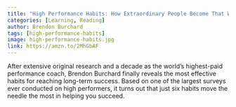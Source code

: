 ```yaml
---
title: "High Performance Habits: How Extraordinary People Become That Way"
categories: [Learning, Reading]
author: Brendon Burchard
tags: [high-performance-habits]
image: high-performance-habits.jpg
link: https://amzn.to/2MhGbAF
---
```


After extensive original research and a decade as the world’s highest-paid performance coach, Brendon Burchard finally reveals the most effective habits for reaching long-term success. Based on one of the largest surveys ever conducted on high performers, it turns out that just six habits move the needle the most in helping you succeed.

